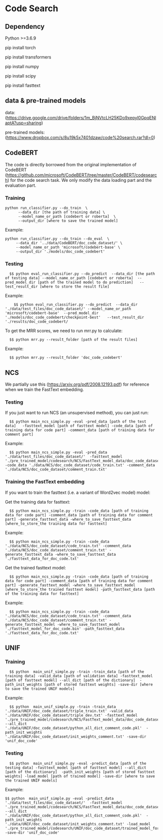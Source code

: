 # Code Search

## Dependency

Python >=3.6.9

pip install torch

pip install transformers

pip install numpy

pip install scipy

pip install fasttext

## data & pre-trained models

data: (https://drive.google.com/drive/folders/1m_BjNVtcLH25KDo9xepyl0GpqENlaptA?usp=sharing)

pre-trained models: (https://www.dropbox.com/s/8u19k5x7401dzaw/code%20search.rar?dl=0)

## CodeBERT
The code is directly borrowed from the original implementation of CodeBERT (https://github.com/microsoft/CodeBERT/tree/master/CodeBERT/codesearch) for the code search task.
We only modify the data loading part and the evaluation part.

### Training
```
python run_classifier.py --do_train  \
      --data_dir [the path of training data] \
      --model_name_or_path [codebert or roberta]  \
      --output_dir [where to save the trained model] 
```

 Example:
 ```
python run_classifier.py --do_train --do_eval  \
      --data_dir '../data/CodeBERT/doc_code_dataset/' \
      --model_name_or_path 'microsoft/codebert-base' \
      --output_dir './models/doc_code_codebert'
 ```

### Testing
      $$ python eval_run_classifier.py --do_predict  --data_dir [the path of testing data] --model_name_or_path [codebert or roberta]  --pred_model_dir [path of the trained model to do prediction]   --test_result_dir [where to store the result file]

Example: 

        $$ python eval_run_classifier.py --do_predict  --data_dir  './data/test_files/doc_code_dataset/' --model_name_or_path 'microsoft/codebert-base'  --pred_model_dir './models/doc_code_codebert/checkpoint-best'   --test_result_dir './results/doc_code_codebert/

To get the MRR scores, we need to run mrr.py to calculate:
          
      $$ python mrr.py --result_folder [path of the result files]
  Example:
  
      $$ python mrr.py --result_folder 'doc_code_codebert'     

## NCS
We partially use this (https://arxiv.org/pdf/2008.12193.pdf) for reference when we train the FastText embedding.
### Testing
If you just want to run NCS (an unsupervised method), you can just run:
 
      $$ python main_ncs_simple.py -eval -pred_data [path of the test data]   -fasttext_model [path of fasttext model] -code_data [path of training data for code part] -comment_data [path of training data for comment part]
      
 Example:
 
      $$ python main_ncs_simple.py -eval -pred_data  './data/test_files/doc_code_dataset/'  -fasttext_model './pre_trained_model/codesearch/NCS/FastText_model_data/doc_code_dataset/train_comment_code_train_no_process.bin'  -code_data './data/NCS/doc_code_dataset/code_train.txt' -comment_data './data/NCS/doc_code_dataset/comment_train.txt'
      
### Training the FastText embedding
If you want to train the fasttext (i.e. a variant of Word2vec model) model:

Get the training data for fasttext:

      $$ python main_ncs_simple.py -train -code_data [path of training data for code part] -comment_data [path of training data for comment part] -generate_fasttext_data -where_to_save_fasttext_data [where_to_store_the training data for fasttext]

Example:

      $$ python main_ncs_simple.py -train -code_data './data/NCS/doc_code_dataset/code_train.txt' -comment_data './data/NCS/doc_code_dataset/comment_train.txt' -generate_fasttext_data -where_to_save_fasttext_data './fasttext_data_for_doc_code.txt'

Get the trained fasttext model:


      $$ python main_ncs_simple.py -train -code_data [path of training data for code part] -comment_data [path of training data for comment part] -generate_fasttext_model -where_to_save_fasttext_model [where_to_store_the trained fasttext model] -path_fasttext_data [path of the training data for fasttext] 
      
  Example:
      

      $$ python main_ncs_simple.py -train -code_data './data/NCS/doc_code_dataset/code_train.txt' -comment_data './data/NCS/doc_code_dataset/comment_train.txt' -generate_fasttext_model -where_to_save_fasttext_model './fasttext_model_for_doc_code.bin' -path_fasttext_data './fasttext_data_for_doc_code.txt'
      
## UNIF

### Training

      $$ python  main_unif_simple.py -train -train_data [path of the training data] -valid_data [path of validation data] -fasttext_model [path of fasttext model] --all_dict [path of the dictionary]  -path_init_weights [path of stored fasttext weights] -save-dir [where to save the trained UNIF models]

Example:

      $$ python  main_unif_simple.py -train -train_data './data/UNIF/doc_code_dataset/triple_train.txt' -valid_data './data/UNIF/doc_code_dataset/triple_dev.txt' -fasttext_model './pre_trained_model/codesearch/NCS/FastText_model_data/doc_code_dataset/train_comment_code_train_no_process.bin' --all_dict './data/UNIF/doc_code_dataset/python_all_dict_comment_code.pkl'  -path_init_weights './data/UNIF/doc_code_dataset/init_weights_comment.txt' -save-dir 'unif_doc_code'
      
### Testing

      $$ python  main_unif_simple.py -eval -predict_data [path of the testing data] -fasttext_model [path of fasttext model] --all_dict [path of the dictionary]  -path_init_weights [path of stored fasttext weights] -load_model [path of trained model] -save-dir [where to save the trained UNIF models]
      
   Example:
   
    $$ python  main_unif_simple.py -eval -predict_data './data/test_files/doc_code_dataset/'  -fasttext_model './pre_trained_model/codesearch/NCS/FastText_model_data/doc_code_dataset/train_comment_code_train_no_process.bin'  --all_dict './data/UNIF/doc_code_dataset/python_all_dict_comment_code.pkl'  -path_init_weights './data/UNIF/doc_code_dataset/init_weights_comment.txt' -load_model './pre_trained_model/codesearch/UNIF/doc_code_dataset/trained_model_for_doc_code.pt' -save-dir 'unif_doc_code'
   
